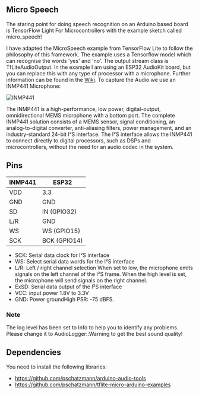 ## Micro Speech

The staring point for doing speech recognition on an Arduino based board is TensorFlow Light For Microcontrollers with the example sketch called micro_speech!

I have adapted the MicroSpeech example from TensorFlow Lite to follow the philosophy of this framework. The example uses a Tensorflow model which can recognise the words 'yes' and 'no'. The output stream class is TfLiteAudioOutput. In the example I am using an ESP32 AudioKit board, but you can replace this with any type of processor with a microphone.
Further information can be found in the [Wiki](https://github.com/pschatzmann/arduino-audio-tools/wiki/TensorFlow-Lite---MicroSpeech).
To capture the Audio we use an INMP441 Microphone:


![INMP441](https://pschatzmann.github.io/Resources/img/inmp441.jpeg)

The INMP441 is a high-performance, low power, digital-output, omnidirectional MEMS microphone with a bottom port. The complete INMP441 solution consists of a MEMS sensor, signal conditioning, an analog-to-digital converter, anti-aliasing filters, power management, and an industry-standard 24-bit I²S interface. The I²S interface allows the INMP441 to connect directly to digital processors, such as DSPs and microcontrollers, without the need for an audio codec in the system.

## Pins
 
| INMP441 |  ESP32
| --------| ---------------
| VDD     |  3.3
| GND     |  GND
| SD      |  IN (GPIO32)
| L/R     |  GND
| WS      |  WS (GPIO15)
| SCK     |  BCK (GPIO14)


- SCK: Serial data clock for I²S interface
- WS: Select serial data words for the I²S interface
- L/R: Left / right channel selection
        When set to low, the microphone emits signals on the left channel of the I²S frame.
        When the high level is set, the microphone will send signals on the right channel.
- ExSD: Serial data output of the I²S interface
- VCC: input power 1.8V to 3.3V
- GND: Power groundHigh PSR: -75 dBFS.



### Note

The log level has been set to Info to help you to identify any problems. Please change it to AudioLogger::Warning to get the best sound quality!


## Dependencies

You need to install the following libraries:

- https://github.com/pschatzmann/arduino-audio-tools
- https://github.com/pschatzmann/tflite-micro-arduino-examples
